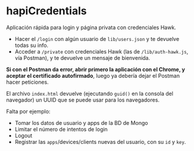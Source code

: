 # hapiCredentials

Aplicación rápida para login y página privata con credenciales Hawk.

- Hacer el `/login` con algún usuario de `lib/users.json` y te devuelve todas su info.
- Acceder a `/private` con credenciales Hawk (las de `/lib/auth-hawk.js`, vía Postman), y te devuelve un mensaje de bienvenida.

**Si con el Postman da error, abrir primero la aplicación con el Chrome, y aceptar el certificado autofirmado**, luego ya debería dejar el Postman hacer peticiones.

El archivo `index.html` devuelve (ejecutando `guid()` en la consola del navegador) un UUID que se puede usar para los navegadores.

Falta por ejemplo:

- Tomar los datos de usuario y apps de la BD de Mongo
- Limitar el número de intentos de login
- Logout
- Registrar las `apps`/devices/clients nuevas del usuario, con su `id` y `key`.
